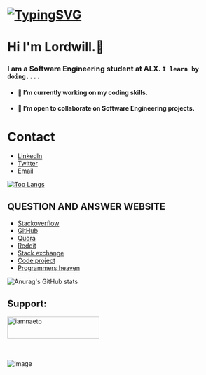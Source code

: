 # [![TypingSVG](https://readme-typing-svg.demolab.com?lines=Hey!+You+Are+Welcome+To+My+Profile;My+Name+Is+EL+HADDOUMI+Mohammed;I+Am+Passionate+About+Coding;I+Learn+By+Doing)](https://git.io/typing-svg)
# Hi I'm Lordwill.👋

### I am a Software Engineering student at ALX. `I learn by doing....`

- #### 🔭 I’m currently working on my coding skills.
- #### 👯 I’m open to collaborate on Software Engineering projects.

# Contact 
* [LinkedIn](https://www.linkedin.com/in/elhaddoumi99/)
* [Twitter](https://twitter.com/elhaddoumi99)
* [Email](mailto:elhaddoumi99@gmail.com)

[![Top Langs](https://github-readme-stats.vercel.app/api/top-langs/?username=elhaddoumi1999&layout=compact)](https://github.com/elhaddoumi1999/github-readme-stats)

## QUESTION AND ANSWER WEBSITE 
* [Stackoverflow](https://Stackoverflow.com/)
* [GitHub](https://github.com/)
* [Quora](https://quora.com/)
* [Reddit](https://reddit.com/)
* [Stack exchange](https://Stackexchange.com/)
* [Code project](https://codeproject.com/)
* [Programmers heaven](https://programmersheaven.com/)

![Anurag's GitHub stats](https://github-readme-stats.vercel.app/api?username=Lordwill1&show_icons=true&theme=radical)

<h2 align="left">Support:</h2>
<p><a href="https://www.buymeacoffee.com/lordwill"> <img align="left" src="https://cdn.buymeacoffee.com/buttons/v2/default-yellow.png" height="50" width="210" alt="iamnaeto" /></a></p><br><br><br><br><br>

![image](https://user-images.githubusercontent.com/105258746/188775779-6bbc07c8-df8d-4a80-839b-674ea51c5adc.png)

